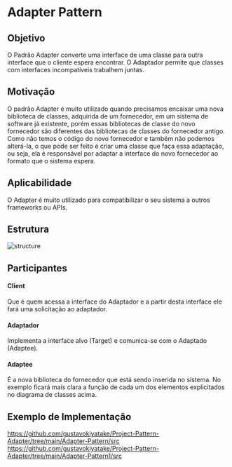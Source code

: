 # Adapter Pattern
## Objetivo
O Padrão Adapter converte uma interface de uma classe para outra interface que o cliente espera encontrar. O Adaptador permite que classes com interfaces incompatíveis trabalhem juntas.

## Motivação
O padrão Adapter é muito utilizado quando precisamos encaixar uma nova biblioteca de classes, adquirida de um fornecedor, em um sistema de software já existente, porém essas bibliotecas de classe do novo fornecedor são diferentes das bibliotecas de classes do fornecedor antigo. Como não temos o código do novo fornecedor e também não podemos alterá-la, o que pode ser feito é criar uma classe que faça essa adaptação, ou seja, ela é responsável por adaptar a interface do novo fornecedor ao formato que o sistema espera.

## Aplicabilidade
O Adapter é muito utilizado para compatibilizar o seu sistema a outros frameworks ou APIs.

## Estrutura
![structure](http://videos.web-03.net/artigos/Higor_Medeiros/PadraoAdapter_Java/PadraoAdapter_Java1.jpg)

## Participantes
#### Client
Que é quem acessa a interface do Adaptador e a partir desta interface ele fará uma solicitação ao adaptador. 

#### Adaptador
Implementa a interface alvo (Target) e comunica-se com o Adaptado (Adaptee). 

#### Adaptee
É a nova biblioteca do fornecedor que está sendo inserida no sistema. No exemplo ficará mais clara a função de cada um dos elementos explicitados no diagrama de classes acima.

## Exemplo de Implementação
https://github.com/gustavokiyatake/Project-Pattern-Adapter/tree/main/Adapter-Pattern/src
https://github.com/gustavokiyatake/Project-Pattern-Adapter/tree/main/Adapter-Pattern1/src
